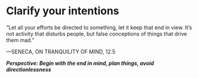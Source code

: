 # Clarify your intentions


“Let all your efforts be directed to something, let it keep that end in view. 
It’s not activity that disturbs people, but false conceptions of things that drive them mad.”

—SENECA, ON TRANQUILITY OF MIND, 12.5

***Perspective: Begin with the end in mind, plan things, avoid directionlessness***
